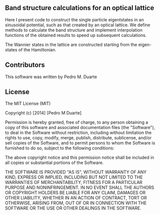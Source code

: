 

## Band structure calculations for an optical lattice

Here I present code to construct the single particle eigentstates in an 
sinusoidal potential, such as that created by an optical lattice.  We define
methods to calculate the band structure and implement interpolation functions
of the obtained results to speed up subsequent calculations.  

The Wannier states in the lattice are constructed starting from the eigen-
states of the Hamiltonian. 

## Contributors

This software was written by Pedro M. Duarte

## License

The MIT License (MIT)

Copyright (c) [2014] [Pedro M Duarte]

Permission is hereby granted, free of charge, to any person obtaining a copy
of this software and associated documentation files (the "Software"), to deal
in the Software without restriction, including without limitation the rights
to use, copy, modify, merge, publish, distribute, sublicense, and/or sell
copies of the Software, and to permit persons to whom the Software is
furnished to do so, subject to the following conditions:

The above copyright notice and this permission notice shall be included in all
copies or substantial portions of the Software.

THE SOFTWARE IS PROVIDED "AS IS", WITHOUT WARRANTY OF ANY KIND, EXPRESS OR
IMPLIED, INCLUDING BUT NOT LIMITED TO THE WARRANTIES OF MERCHANTABILITY,
FITNESS FOR A PARTICULAR PURPOSE AND NONINFRINGEMENT. IN NO EVENT SHALL THE
AUTHORS OR COPYRIGHT HOLDERS BE LIABLE FOR ANY CLAIM, DAMAGES OR OTHER
LIABILITY, WHETHER IN AN ACTION OF CONTRACT, TORT OR OTHERWISE, ARISING FROM,
OUT OF OR IN CONNECTION WITH THE SOFTWARE OR THE USE OR OTHER DEALINGS IN THE
SOFTWARE.


